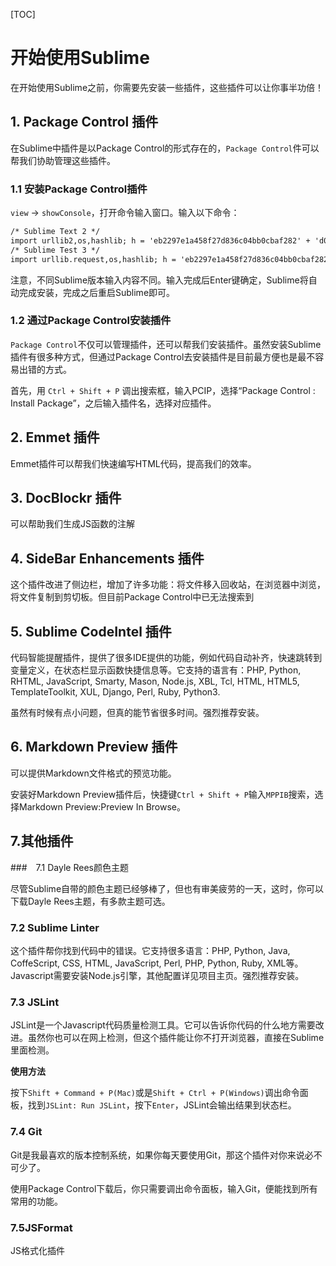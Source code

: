 [TOC]
# 开始使用Sublime

在开始使用Sublime之前，你需要先安装一些插件，这些插件可以让你事半功倍！

## 1. Package Control 插件

在Sublime中插件是以Package Control的形式存在的，`Package Control`件可以帮我们协助管理这些插件。

### 1.1 安装Package Control插件

`view` -> `showConsole`，打开命令输入窗口。输入以下命令：

```html
/* Sublime Text 2 */
import urllib2,os,hashlib; h = 'eb2297e1a458f27d836c04bb0cbaf282' + 'd0e7a3098092775ccb37ca9d6b2e4b7d'; pf = 'Package Control.sublime-package'; ipp = sublime.installed_packages_path(); os.makedirs( ipp ) if not os.path.exists(ipp) else None; urllib2.install_opener( urllib2.build_opener( urllib2.ProxyHandler()) ); by = urllib2.urlopen( 'http://packagecontrol.io/' + pf.replace(' ', '%20')).read(); dh = hashlib.sha256(by).hexdigest(); open( os.path.join( ipp, pf), 'wb' ).write(by) if dh == h else None; print('Error validating download (got %s instead of %s), please try manual install' % (dh, h) if dh != h else 'Please restart Sublime Text to finish installation')
/* Sublime Test 3 */
import urllib.request,os,hashlib; h = 'eb2297e1a458f27d836c04bb0cbaf282' + 'd0e7a3098092775ccb37ca9d6b2e4b7d'; pf = 'Package Control.sublime-package'; ipp = sublime.installed_packages_path(); urllib.request.install_opener( urllib.request.build_opener( urllib.request.ProxyHandler()) ); by = urllib.request.urlopen( 'http://packagecontrol.io/' + pf.replace(' ', '%20')).read(); dh = hashlib.sha256(by).hexdigest(); print('Error validating download (got %s instead of %s), please try manual install' % (dh, h)) if dh != h else open(os.path.join( ipp, pf), 'wb' ).write(by)
```

注意，不同Sublime版本输入内容不同。输入完成后Enter键确定，Sublime将自动完成安装，完成之后重启Sublime即可。

### 1.2 通过Package Control安装插件

`Package Control`不仅可以管理插件，还可以帮我们安装插件。虽然安装Sublime插件有很多种方式，但通过Package Control去安装插件是目前最方便也是最不容易出错的方式。

首先，用 `Ctrl + Shift + P` 调出搜索框，输入PCIP，选择“Package Control : Install Package”，之后输入插件名，选择对应插件。

## 2. Emmet 插件

Emmet插件可以帮我们快速编写HTML代码，提高我们的效率。

## 3. DocBlockr 插件

可以帮助我们生成JS函数的注解

## 4. SideBar Enhancements 插件 

这个插件改进了侧边栏，增加了许多功能：将文件移入回收站，在浏览器中浏览，将文件复制到剪切板。但目前Package Control中已无法搜索到

## 5. Sublime CodeIntel 插件

代码智能提醒插件，提供了很多IDE提供的功能，例如代码自动补齐，快速跳转到变量定义，在状态栏显示函数快捷信息等。它支持的语言有：PHP, Python, RHTML, JavaScript, Smarty, Mason, Node.js, XBL, Tcl, HTML, HTML5, TemplateToolkit, XUL, Django, Perl, Ruby, Python3.

虽然有时候有点小问题，但真的能节省很多时间。强烈推荐安装。

## 6. Markdown Preview 插件

可以提供Markdown文件格式的预览功能。   

安装好Markdown Preview插件后，快捷键`Ctrl + Shift + P`输入`MPPIB`搜索，选择Markdown Preview:Preview In Browse。

## 7.其他插件

###　7.1 Dayle Rees颜色主题

尽管Sublime自带的颜色主题已经够棒了，但也有审美疲劳的一天，这时，你可以下载Dayle Rees主题，有多款主题可选。

### 7.2 Sublime Linter

这个插件帮你找到代码中的错误。它支持很多语言：PHP, Python, Java, CoffeScript, CSS, HTML, JavaScript, Perl, PHP, Python, Ruby, XML等。Javascript需要安装Node.js引擎，其他配置详见项目主页。强烈推荐安装。

### 7.3 JSLint

JSLint是一个Javascript代码质量检测工具。它可以告诉你代码的什么地方需要改进。虽然你也可以在网上检测，但这个插件能让你不打开浏览器，直接在Sublime里面检测。

**使用方法**

按下`Shift + Command + P(Mac)`或是`Shift + Ctrl + P(Windows)`调出命令面板，找到`JSLint: Run JSLint`，按下`Enter`，JSLint会输出结果到状态栏。

### 7.4 Git

Git是我最喜欢的版本控制系统，如果你每天要使用Git，那这个插件对你来说必不可少了。

使用Package Control下载后，你只需要调出命令面板，输入Git，便能找到所有常用的功能。

### 7.5JSFormat

JS格式化插件